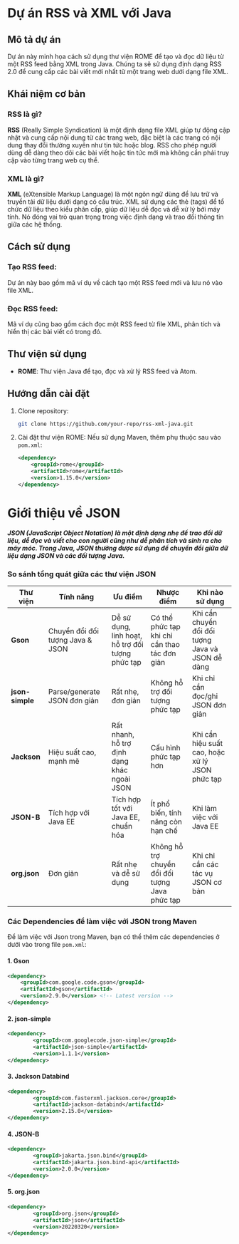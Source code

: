 # Dự án RSS và XML với Java

## Mô tả dự án
Dự án này minh họa cách sử dụng thư viện ROME để tạo và đọc dữ liệu từ một RSS feed bằng XML trong Java. Chúng ta sẽ sử dụng định dạng RSS 2.0 để cung cấp các bài viết mới nhất từ một trang web dưới dạng file XML.

## Khái niệm cơ bản

### RSS là gì?
**RSS** (Really Simple Syndication) là một định dạng file XML giúp tự động cập nhật và cung cấp nội dung từ các trang web, đặc biệt là các trang có nội dung thay đổi thường xuyên như tin tức hoặc blog. RSS cho phép người dùng dễ dàng theo dõi các bài viết hoặc tin tức mới mà không cần phải truy cập vào từng trang web cụ thể.

### XML là gì?
**XML** (eXtensible Markup Language) là một ngôn ngữ dùng để lưu trữ và truyền tải dữ liệu dưới dạng có cấu trúc. XML sử dụng các thẻ (tags) để tổ chức dữ liệu theo kiểu phân cấp, giúp dữ liệu dễ đọc và dễ xử lý bởi máy tính. Nó đóng vai trò quan trọng trong việc định dạng và trao đổi thông tin giữa các hệ thống.

## Cách sử dụng
### Tạo RSS feed:
Dự án này bao gồm mã ví dụ về cách tạo một RSS feed mới và lưu nó vào file XML.

### Đọc RSS feed:
Mã ví dụ cũng bao gồm cách đọc một RSS feed từ file XML, phân tích và hiển thị các bài viết có trong đó.

## Thư viện sử dụng
- **ROME**: Thư viện Java để tạo, đọc và xử lý RSS feed và Atom.

## Hướng dẫn cài đặt
1. Clone repository:
    ```bash
    git clone https://github.com/your-repo/rss-xml-java.git
    ```
2. Cài đặt thư viện ROME:
    Nếu sử dụng Maven, thêm phụ thuộc sau vào `pom.xml`:
    ```xml
    <dependency>
        <groupId>rome</groupId>
        <artifactId>rome</artifactId>
        <version>1.15.0</version>
    </dependency>
    ```


# Giới thiệu về JSON

***JSON (JavaScript Object Notation) là một định dạng nhẹ để trao đổi dữ liệu, dễ đọc và viết cho con người cũng như dễ phân tích và sinh ra cho máy móc. Trong Java, JSON thường được sử dụng để chuyển đổi giữa dữ liệu dạng JSON và các đối tượng Java.***

### So sánh tổng quát giữa các thư viện JSON

| Thư viện     | Tính năng                | Ưu điểm                                       | Nhược điểm                                 | Khi nào sử dụng |
|--------------|--------------------------|-----------------------------------------------|--------------------------------------------|----------------|
| **Gson**     | Chuyển đổi đối tượng Java & JSON | Dễ sử dụng, linh hoạt, hỗ trợ đối tượng phức tạp | Có thể phức tạp khi chỉ cần thao tác đơn giản | Khi cần chuyển đổi đối tượng Java và JSON dễ dàng |
| **json-simple** | Parse/generate JSON đơn giản  | Rất nhẹ, đơn giản                            | Không hỗ trợ đối tượng phức tạp              | Khi chỉ cần đọc/ghi JSON đơn giản |
| **Jackson**  | Hiệu suất cao, mạnh mẽ      | Rất nhanh, hỗ trợ định dạng khác ngoài JSON   | Cấu hình phức tạp hơn                      | Khi cần hiệu suất cao, hoặc xử lý JSON phức tạp |
| **JSON-B**   | Tích hợp với Java EE        | Tích hợp tốt với Java EE, chuẩn hóa          | Ít phổ biến, tính năng còn hạn chế           | Khi làm việc với Java EE |
| **org.json** | Đơn giản                   | Rất nhẹ và dễ sử dụng                        | Không hỗ trợ chuyển đổi đối tượng Java phức tạp | Khi chỉ cần các tác vụ JSON cơ bản |


### Các Dependencies để làm việc với JSON trong Maven

Để làm việc với Json trong Maven, bạn có thể thêm các dependencies ở dưới vào trong file `pom.xml`:

#### 1. Gson
```xml
<dependency>
    <groupId>com.google.code.gson</groupId>
    <artifactId>gson</artifactId>
    <version>2.9.0</version> <!-- Latest version -->
</dependency>
```
#### 2. json-simple
```xml
<dependency>
        <groupId>com.googlecode.json-simple</groupId>
        <artifactId>json-simple</artifactId>
        <version>1.1.1</version>
</dependency>
```
#### 3. Jackson Databind
```xml
<dependency>
        <groupId>com.fasterxml.jackson.core</groupId>
        <artifactId>jackson-databind</artifactId>
        <version>2.15.0</version>
</dependency>
```
#### 4. JSON-B
```xml
<dependency>
        <groupId>jakarta.json.bind</groupId>
        <artifactId>jakarta.json.bind-api</artifactId>
        <version>2.0.0</version>
</dependency>
```
#### 5. org.json
```xml
<dependency>
        <groupId>org.json</groupId>
        <artifactId>json</artifactId>
        <version>20220320</version>
</dependency>
```
